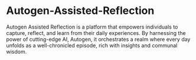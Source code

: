 # Autogen-Assisted-Reflection
Autogen Assisted Reflection is a platform that empowers individuals to capture, reflect, and learn from their daily experiences. By harnessing the power of cutting-edge AI, Autogen, it orchestrates a realm where every day unfolds as a well-chronicled episode, rich with insights and communal wisdom.
